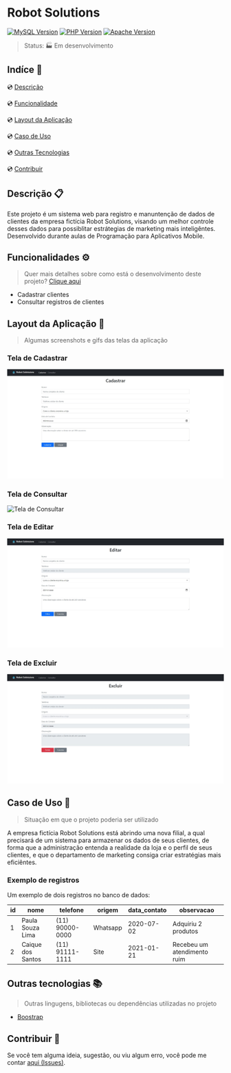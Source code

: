 # Robot Solutions

<!--Tecnologias Utilizadas e suas versões-->

[![MySQL Version][mysql-badge]][mysql-doc] [![PHP Version][php-badge]][php-doc] [![Apache Version][apache-badge]][apache-doc]

> Status: :factory: Em desenvolvimento

## Indíce :bookmark_tabs:

:cd: [Descrição](#descrição-clipboard) 

:cd: [Funcionalidade](#funcionalidades-gear)    

:cd: [Layout da Aplicação](#layout-da-aplicação-art) 

<!--:cd: [Instalção](#instalação-floppy_disk)-->

:cd: [Caso de Uso](#caso-de-uso-office) 

:cd: [Outras Tecnologias](#outras-tecnologias-books)

:cd: [Contribuir](#contribuir-gift) 

<!--:cd:[Licença](#licença-notebook_with_decorative_cover)-->

## Descrição :clipboard:

<p style="text-aling=justify">
Este projeto é um sistema web para registro e manuntenção de dados de clientes da empresa fictícia Robot Solutions, visando um melhor controle desses dados para possiblitar estrátegias de marketing mais inteligêntes. Desenvolvido durante aulas de Programação para Aplicativos Mobile.
</p>

## Funcionalidades :gear:
> Quer mais detalhes sobre como está o desenvolvimento deste projeto? [Clique aqui][tarefas]

- Cadastrar clientes
- Consultar registros de clientes

## Layout da Aplicação :art:

<!--Layout ou link para o Deploy da aplicação-->

> Algumas screenshots e gifs das telas da aplicação

### Tela de Cadastrar

![Tela de Cadastrar][desktop-tela-cadastrar-img]

### Tela de Consultar

![Tela de Consultar][desktop-tela-consultar-gif]

### Tela de Editar

![Tela de Editar][desktop-tela-editar-img]

### Tela de Excluir

![Tela de Excluir][desktop-tela-excluir-img]

<!--## Intalação :floppy_disk:

<!--Indique o passo a passo para se instalar o projeto, como também os pré-requisitos para isso-->

<!--### Pré-requisitos

- [phpMyAdmin][phpmyadmin-download]

### Clone 
> Os comandos listados a seguir foram feitos pelo terminal do Windows

Verifique o endereço da pasta eds-www na _Dashboard_ do phpMyAdmin:

![Dashboard][phpmyadmin-dashboard]

Acesse a pasta eds-www pelo terminal:

```
cd "C:\Program Files (x86)\EasyPHP-Devserver-17\eds-www"
```

Clone o projeto pelo terminal:

```
git clone https://github.com/GustavoHerreroNunes/webLab
```

### Banco de Dados

Lorem ipsum...

Agora você pode utilizar e alterar o projeto em seu computador.-->

## Caso de Uso :office:

> Situação em que o projeto poderia ser utilizado

A empresa fictícia Robot Solutions está abrindo uma nova filial, a qual precisará de um sistema para armazenar os dados de seus clientes, de forma que a administração entenda a realidade da loja e o perfil de seus clientes, e que o departamento de marketing consiga criar estratégias mais eficiêntes.

### Exemplo de registros

Um exemplo de dois registros no banco de dados:

| id | nome              | telefone        | origem   | data_contato | observacao                  |
|----|-------------------|-----------------|----------|--------------|-----------------------------|
| 1  | Paula Souza Lima  | (11) 90000-0000 | Whatsapp | 2020-07-02   | Adquiriu 2 produtos         |
| 2  | Caique dos Santos | (11) 91111-1111 | Site     | 2021-01-21   | Recebeu um atendimento ruim |

## Outras tecnologias :books:
<!--Caso precisa, já que aparece nos Badges-->
> Outras lingugens, bibliotecas ou dependências utilizadas no projeto

- [Boostrap][boostrap-doc]

## Contribuir :gift:

Se você tem alguma ideia, sugestão, ou viu algum erro, você pode me contar [aqui (Issues)][issues].

<!--## Licença :notebook_with_decorative_cover:
<!--Pedir ajuda de alguém/ler sobre-->

<!--The [MIT License][] (MIT)-->

<!---Links utilizados no documento-->

[mysql-badge]: https://img.shields.io/static/v1?label=mysql&message=5.7.17&color=blue&style=for-the-badge&logo=MySQL
[mysql-doc]:https://dev.mysql.com/doc/refman/5.7/en/

[php-badge]:https://img.shields.io/static/v1?label=php&message=5.6.30&color=blueviolet&style=for-the-badge&logo=php
[php-doc]: https://www.php.net/docs.php

[apache-badge]: https://img.shields.io/static/v1?label=apache&message=2.4.25&color=red&style=for-the-badge&logo=Apache
[apache-doc]: https://httpd.apache.org/docs/2.4/pt-br/

[status-badge]: https://img.shields.io/static/v1?label=status&message=em%20projeto&color=success&style=for-the-badge

[tarefas]: https://github.com/GustavoHerreroNunes/robot_solutions/projects

[desktop-tela-cadastrar-img]: https://github.com/GustavoHerreroNunes/robot_solutions/blob/main/readme_src/img/Desktopt-Tela_Cadastrar.jpg
[desktop-tela-consultar-gif]: https://github.com/GustavoHerreroNunes/robot_solutions/blob/main/readme_src/gif/Desktopt-Tela_Consultar.gif
[desktop-tela-editar-img]: https://github.com/GustavoHerreroNunes/robot_solutions/blob/main/readme_src/img/Desktopt-Tela_Editar.jpg
[desktop-tela-excluir-img]: https://github.com/GustavoHerreroNunes/robot_solutions/blob/main/readme_src/img/Desktopt-Tela_Excluir.jpg

[phpmyadmin-download]: https://www.phpmyadmin.net/downloads/
[phpmyadmin-dashboard]: https://github.com/GustavoHerreroNunes/webLab/blob/main/assets/readme/phpmyadmin-dashboard

[boostrap-doc]: https://getbootstrap.com.br/

[issues]: https://github.com/GustavoHerreroNunes/webLab/issues
